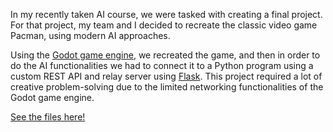 In my recently taken AI course, we were tasked with creating a final project. For that project, my team and I decided to
recreate the classic video game Pacman, using modern AI approaches.

Using the [Godot game engine](https://godotengine.org), we recreated the game, and then in order to do the AI
functionalities we had to connect it to a Python program using a custom REST API and relay server
using [Flask]({"https://flask.palletsprojects.com/en/3.0.x/"}). This project required a lot of creative problem-solving
due to the limited networking functionalities of the Godot game engine.

[See the files here!](https://github.com/CaelumD25/networked_pacman)